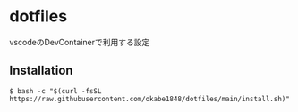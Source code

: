 # dotfiles
vscodeのDevContainerで利用する設定

## Installation

```shell
$ bash -c "$(curl -fsSL https://raw.githubusercontent.com/okabe1848/dotfiles/main/install.sh)"

```